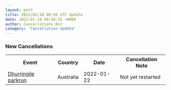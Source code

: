 ```yaml
---
layout: post
title: 2022/01/18 00:58 UTC Update
date: 2022-01-18 00:58:33 +0000
author: Cancellations Bot
category: 'Cancellation Update'
---
```


<h3>New Cancellations</h3>
<div class='hscrollable'>
<table style='width: 100%'>
    <tr>
        <th>Event</th>
        <th>Country</th>
        <th>Date</th>
        <th>Cancellation Note</th>
    </tr>
    <tr>
        <td><a href="">Dhurringile parkrun</a></td>
        <td>Australia</td>
        <td>2022-01-22</td>
        <td>Not yet restarted</td>
    </tr>
</table>
</div>
